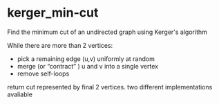 # kerger_min-cut
Find the minimum cut of an undirected graph using Kerger's algorithm

While there are more than 2 vertices:
- pick a remaining edge (u,v) uniformly at random
- merge (or “contract” ) u and v into a single vertex
- remove self-loops

return cut represented by final 2 vertices.
two different implementations avaliable
